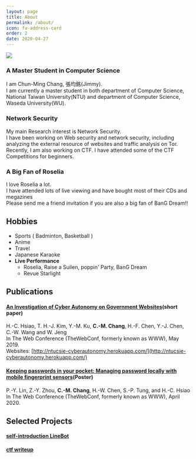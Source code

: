 ```yaml
---
layout: page
title: About
permalink: /about/
icon: fa-address-card
order: 2
date: 2020-04-27
---
```


![](https://www.csie.ntu.edu.tw/~r08922004/webpage/profile.jpg)


### A Master Student in Computer Science

I am Chun-Ming Chang, 張均銘(Jimmy).<br /> I am currently a master student in both department of Computer Science, National Taiwan University(NTU) and department of Computer Science, Waseda University(WU).<br />

### Network Security

My main Research interest is Network Security.<br />
I have been working on Web security and network security, including analyzing the external resource of websites and traffic analysis on Tor.<br />
Recently, I am also working on CTF. I have attended some of the CTF Competitions for beginners.

### A Big Fan of Roselia

I love Roselia a lot.<br />
I have attended lots of live viewing and have bought most of their CDs and megazines<br />
Please send me a friend invitation if you are also a big fan of BanG Dream!!

## Hobbies

- Sports ( Badminton, Basketball )
- Anime
- Travel
- Japanese Karaoke
- **Live Performance**
	- Roselia, Raise a Suilen, poppin' Party, BanG Dream
	- Revue Starlight

## Publications

#### **[An Investigation of Cyber Autonomy on Government Websites](https://www.csie.ntu.edu.tw/~r08922004/webpage/2019_WWW.pdf)**(short paper)<br />
H.-C. Hsiao, T. H.-J. Kim, Y.-M. Ku, **C.-M. Chang**, H.-F. Chen, Y.-J. Chen, C.-W. Wang and W. Jeng<br />
In The Web Conference (TheWebConf, formerly known as WWW), May 2019.<br/>
Websites: [http://ntucsie-cyberautonomy.herokuapp.com/](http://ntucsie-cyberautonomy.herokuapp.com/)

#### **[Keeping passwords in your pocket: Managing password locally with mobile fingerprint sensors](https://www.csie.ntu.edu.tw/~r08922004/webpage/2020_WWW.pdf)**(Poster)<br />
P.-Y. Lin, Z.-Y. Zhou, **C.-M. Chang**, H.-W. Chen, S.-P. Tung, and H.-C. Hsiao<br />
In The Web Conference (TheWebConf, formerly known as WWW), April 2020.

## Selected Projects

#### **[self-introduction LineBot](https://github.com/jimmychang851129/linebot-test)**
#### **[ctf writeup](https://github.com/jimmychang851129/CTF-writeup)**